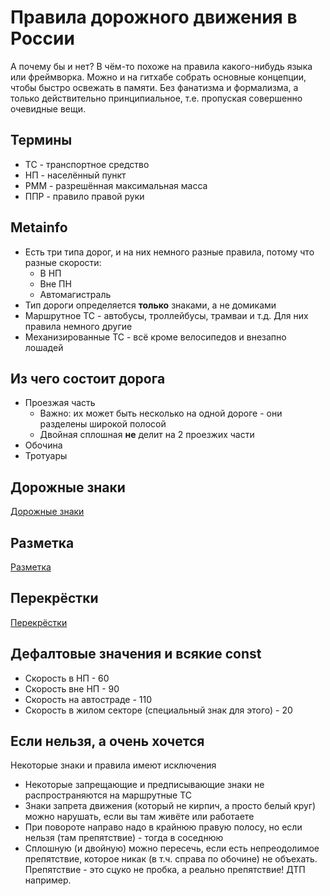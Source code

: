 # Правила дорожного движения в России
А почему бы и нет? В чём-то похоже на правила какого-нибудь языка или фреймворка. Можно и на гитхабе собрать основные концепции, чтобы быстро освежать в памяти. Без фанатизма и формализма, а только действительно принципиальное, т.е. пропуская совершенно очевидные вещи.

## Термины
* ТС - транспортное средство 
* НП - населённый пункт
* РММ - разрешённая максимальная масса
* ППР - правило правой руки

## Metainfo
* Есть три типа дорог, и на них немного разные правила, потому что разные скорости:
    * В НП
    * Вне ПН
    * Автомагистраль
* Тип дороги определяется **только** знаками, а не домиками
* Маршрутное ТС - автобусы, троллейбусы, трамваи и т.д. Для них правила немного другие
* Механизированные ТС - всё кроме велосипедов и внезапно лошадей

## Из чего состоит дорога
* Проезжая часть
    * Важно: их может быть несколько на одной дороге - они разделены широкой полосой 
    * Двойная сплошная **не** делит на 2 проезжих части
* Обочина
* Тротуары

## Дорожные знаки
[Дорожные знаки](signs.md)

## Разметка
[Разметка](marking.md)

## Перекрёстки
[Перекрёстки](crossroads.md)

## Дефалтовые значения и всякие const
* Скорость в НП  - 60
* Скорость вне НП - 90
* Скорость на автостраде - 110
* Скорость в жилом секторе (специальный знак для этого) - 20

## Если нельзя, а очень хочется
Некоторые знаки и правила имеют исключения

* Некоторые запрещающие и предписывающие знаки не распространяются на маршрутные ТС
* Знаки запрета движения (который не кирпич, а просто белый круг) можно нарушать, если вы там живёте или работаете
* При повороте направо надо в крайнюю правую полосу, но если нельзя (там препятствие) - тогда в соседнюю
* Сплошную (и двойную) можно пересечь, если есть непреодолимое препятствие, которое никак (в т.ч. справа по обочине) не объехать. Препятствие - это сцуко не пробка, а реально препятствие! ДТП например.
    
